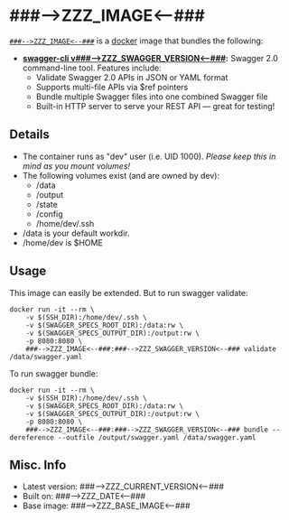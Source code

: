 # ###-->ZZZ_IMAGE<--###  

[`###-->ZZZ_IMAGE<--###`][1] is a [docker][2] image that bundles the following:  
* **[swagger-cli v###-->ZZZ_SWAGGER_VERSION<--###][3]:** Swagger 2.0 command-line tool.  Features include:
  - Validate Swagger 2.0 APIs in JSON or YAML format
  - Supports multi-file APIs via $ref pointers
  - Bundle multiple Swagger files into one combined Swagger file
  - Built-in HTTP server to serve your REST API — great for testing!

## Details
* The container runs as "dev" user (i.e. UID 1000). *Please keep this in mind as you mount volumes!* 
* The following volumes exist (and are owned by dev):  
  - /data
  - /output
  - /state
  - /config
  - /home/dev/.ssh
* /data is your default workdir.   
* /home/dev is $HOME  

## Usage 
This image can easily be extended.  But to run swagger validate:  

````
docker run -it --rm \
	-v $(SSH_DIR):/home/dev/.ssh \
	-v $(SWAGGER_SPECS_ROOT_DIR):/data:rw \
	-v $(SWAGGER_SPECS_OUTPUT_DIR):/output:rw \
	-p 8080:8080 \
	###-->ZZZ_IMAGE<--###:###-->ZZZ_SWAGGER_VERSION<--### validate /data/swagger.yaml  
````

To run swagger bundle:  

````
docker run -it --rm \
	-v $(SSH_DIR):/home/dev/.ssh \
	-v $(SWAGGER_SPECS_ROOT_DIR):/data:rw \
	-v $(SWAGGER_SPECS_OUTPUT_DIR):/output:rw \
	-p 8080:8080 \
	###-->ZZZ_IMAGE<--###:###-->ZZZ_SWAGGER_VERSION<--### bundle --dereference --outfile /output/swagger.yaml /data/swagger.yaml  
````


## Misc. Info 
* Latest version: ###-->ZZZ_CURRENT_VERSION<--###  
* Built on: ###-->ZZZ_DATE<--###   
* Base image: ###-->ZZZ_BASE_IMAGE<--###   


[1]: https://hub.docker.com/r/###-->ZZZ_IMAGE<--###/   
[2]: https://docker.com 
[3]: https://github.com/BigstickCarpet/swagger-cli  
